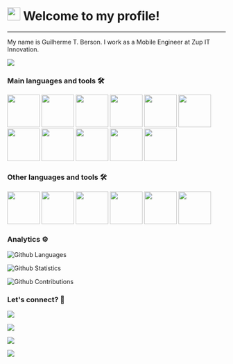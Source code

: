 <h1><img src="https://emojis.slackmojis.com/emojis/images/1531849430/4246/blob-sunglasses.gif?1531849430" width="30"/> 
Welcome to my profile! </h1> <hr>

My name is Guilherme T. Berson. I work as a Mobile Engineer at Zup IT Innovation.

![](http://estruyf-github.azurewebsites.net/api/VisitorHit?user=karontyy&repo=karontyy&countColorcountColor)

### Main languages and tools 🛠
<img src="https://cdn.jsdelivr.net/gh/devicons/devicon/icons/java/java-original.svg" width=75 height=75/>
<img src="https://cdn.jsdelivr.net/gh/devicons/devicon/icons/kotlin/kotlin-original.svg" width=75 height=75/>
<img src="https://cdn.jsdelivr.net/gh/devicons/devicon/icons/swift/swift-original.svg" width=75 height=75/>
<img src="https://cdn.jsdelivr.net/gh/devicons/devicon/icons/android/android-original.svg" width=75 height=75/>
<img src="https://cdn.jsdelivr.net/gh/devicons/devicon/icons/apple/apple-original.svg" width=75 height=75/>
<img src="https://cdn.jsdelivr.net/gh/devicons/devicon/icons/androidstudio/androidstudio-original.svg" width=75 height=75 />
<img src="https://cdn.jsdelivr.net/gh/devicons/devicon/icons/xcode/xcode-original.svg" width=75 height=75 />
<img src="https://cdn.jsdelivr.net/gh/devicons/devicon/icons/gradle/gradle-plain.svg" width=75 height=75 />
<img src="https://cdn.jsdelivr.net/gh/devicons/devicon/icons/git/git-original.svg" width=75 height=75 />
<img src="https://cdn.jsdelivr.net/gh/devicons/devicon/icons/github/github-original.svg" width=75 height=75  />
<img src="https://cdn.jsdelivr.net/gh/devicons/devicon/icons/gitlab/gitlab-original.svg" width=75 height=75/>

### Other languages and tools 🛠
<img src="https://cdn.jsdelivr.net/gh/devicons/devicon/icons/html5/html5-original.svg" width=75 height=75/>
<img src="https://cdn.jsdelivr.net/gh/devicons/devicon/icons/css3/css3-original.svg" width=75 height=75 />
<img src="https://cdn.jsdelivr.net/gh/devicons/devicon/icons/javascript/javascript-original.svg" width=75 height=75/>
<img src="https://cdn.jsdelivr.net/gh/devicons/devicon/icons/angularjs/angularjs-original.svg" width=75 height=75/>
<img src="https://cdn.jsdelivr.net/gh/devicons/devicon/icons/flutter/flutter-original.svg" width=75 height=75 />
<img src="https://cdn.jsdelivr.net/gh/devicons/devicon/icons/nodejs/nodejs-original.svg" width=75 height=75 />




### Analytics ⚙️

![Github Languages](https://github-readme-stats.vercel.app/api/top-langs/?username=karontyy&layout=compact&count_private=true)

![Github Statistics](https://github-readme-stats.vercel.app/api/?username=karontyy&count_private=true&show_icons=true)

![Github Contributions](https://github-readme-streak-stats.herokuapp.com/?user=karontyy&hide_border=true)

### Let's connect? 🤝

<p align="left">

<a href="https://www.linkedin.com/in/guilhermeberson"><img 
src="https://img.shields.io/badge/-LinkedIn-0077B5?style=flat&logo=Linkedin&logoColor=white"/></a>

<a href="https://twitter.com/karontyy_"><img 
src="https://img.shields.io/badge/-Twitter-%231DA1F2?style=flat&logo=twitter&logoColor=white"/></a>

<a href="https://instagram.com/karonty.tech"><img 
src="https://img.shields.io/badge/-Instagram-E4405F?style=flat&logo=instagram&logoColor=white"/></a>

<a href="https://medium.com/@guilhermeberson"><img 
src="https://img.shields.io/badge/-Medium-%2312100E?style=flat&logo=medium&logoColor=white"/></a>

</p>
